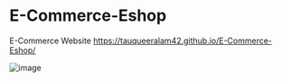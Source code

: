 # E-Commerce-Eshop
E-Commerce Website
https://tauqueeralam42.github.io/E-Commerce-Eshop/


![image](https://github.com/tauqueeralam42/E-Commerce-Eshop/assets/106817907/6234b394-256c-49af-a063-4ec519cb301b)
